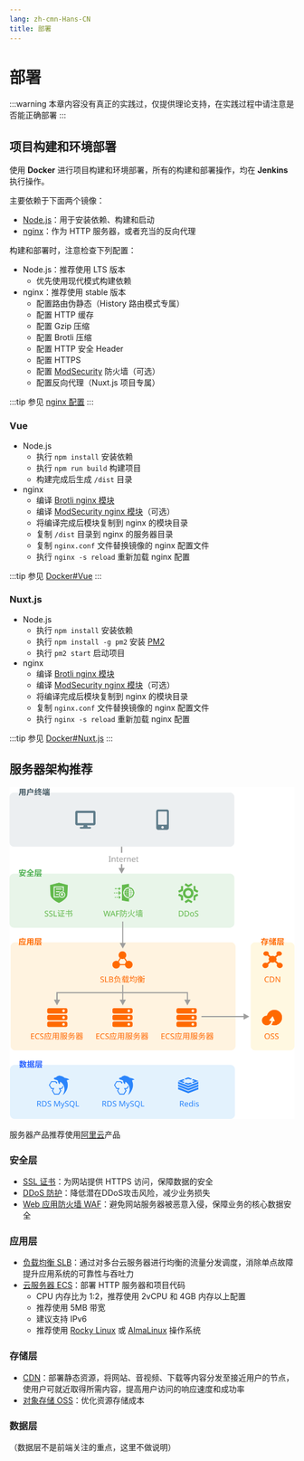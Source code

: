 ```yaml
---
lang: zh-cmn-Hans-CN
title: 部署
---
```


# 部署

:::warning
本章内容没有真正的实践过，仅提供理论支持，在实践过程中请注意是否能正确部署
:::

## 项目构建和环境部署

使用 **Docker** 进行项目构建和环境部署，所有的构建和部署操作，均在 **Jenkins** 执行操作。

主要依赖于下面两个镜像：

- [Node.js](https://nodejs.org/)：用于安装依赖、构建和启动
- [nginx](https://nginx.org/)：作为 HTTP 服务器，或者充当的反向代理

构建和部署时，注意检查下列配置：

- Node.js：推荐使用 LTS 版本
  - 优先使用现代模式构建依赖
- nginx：推荐使用 stable 版本
  - 配置路由伪静态（History 路由模式专属）
  - 配置 HTTP 缓存
  - 配置 Gzip 压缩
  - 配置 Brotli 压缩
  - 配置 HTTP 安全 Header
  - 配置 HTTPS
  - 配置 [ModSecurity](https://github.com/SpiderLabs/ModSecurity) 防火墙（可选）
  - 配置反向代理（Nuxt.js 项目专属）

:::tip
参见 [nginx 配置](/docs/reference/configuration/#nginx)
:::

### Vue

- Node.js
  - 执行 `npm install` 安装依赖
  - 执行 `npm run build` 构建项目
  - 构建完成后生成 `/dist` 目录
- nginx
  - 编译 [Brotli nginx 模块](https://github.com/google/ngx_brotli)
  - 编译 [ModSecurity nginx 模块](https://github.com/SpiderLabs/ModSecurity-nginx)（可选）
  - 将编译完成后模块复制到 nginx 的模块目录
  - 复制 `/dist` 目录到 nginx 的服务器目录
  - 复制 `nginx.conf` 文件替换镜像的 nginx 配置文件
  - 执行 `nginx -s reload` 重新加载 nginx 配置

:::tip
参见 [Docker#Vue](/docs/reference/configuration/#vue)
:::

### Nuxt.js

- Node.js
  - 执行 `npm install` 安装依赖
  - 执行 `npm install -g pm2` 安装 [PM2](https://pm2.keymetrics.io/)
  - 执行 `pm2 start` 启动项目
- nginx
  - 编译 [Brotli nginx 模块](https://github.com/google/ngx_brotli)
  - 编译 [ModSecurity nginx 模块](https://github.com/SpiderLabs/ModSecurity-nginx)（可选）
  - 将编译完成后模块复制到 nginx 的模块目录
  - 复制 `nginx.conf` 文件替换镜像的 nginx 配置文件
  - 执行 `nginx -s reload` 重新加载 nginx 配置

:::tip
参见 [Docker#Nuxt.js](/docs/reference/configuration/#nuxt-js)
:::

## 服务器架构推荐

![服务器架构](./server.svg)

服务器产品推荐使用[阿里云](https://cn.aliyun.com/)产品

### 安全层

- [SSL 证书](https://www.aliyun.com/product/cas)：为网站提供 HTTPS 访问，保障数据的安全
- [DDoS 防护](https://www.aliyun.com/product/security/ddos)：降低潜在DDoS攻击风险，减少业务损失
- [Web 应用防火墙 WAF](https://www.aliyun.com/product/waf)：避免网站服务器被恶意入侵，保障业务的核心数据安全

### 应用层

- [负载均衡 SLB](https://www.aliyun.com/product/slb)：通过对多台云服务器进行均衡的流量分发调度，消除单点故障提升应用系统的可靠性与吞吐力
- [云服务器 ECS](https://www.aliyun.com/product/ecs)：部署 HTTP 服务器和项目代码
  - CPU 内存比为 1:2，推荐使用 2vCPU 和 4GB 内存以上配置
  - 推荐使用 5MB 带宽
  - 建议支持 IPv6
  - 推荐使用 [Rocky Linux](https://rockylinux.org/) 或 [AlmaLinux](https://almalinux.org/) 操作系统

### 存储层

- [CDN](https://www.aliyun.com/product/cdn)：部署静态资源，将网站、音视频、下载等内容分发至接近用户的节点，使用户可就近取得所需内容，提高用户访问的响应速度和成功率
- [对象存储 OSS](https://www.aliyun.com/product/oss)：优化资源存储成本

### 数据层

（数据层不是前端关注的重点，这里不做说明）
